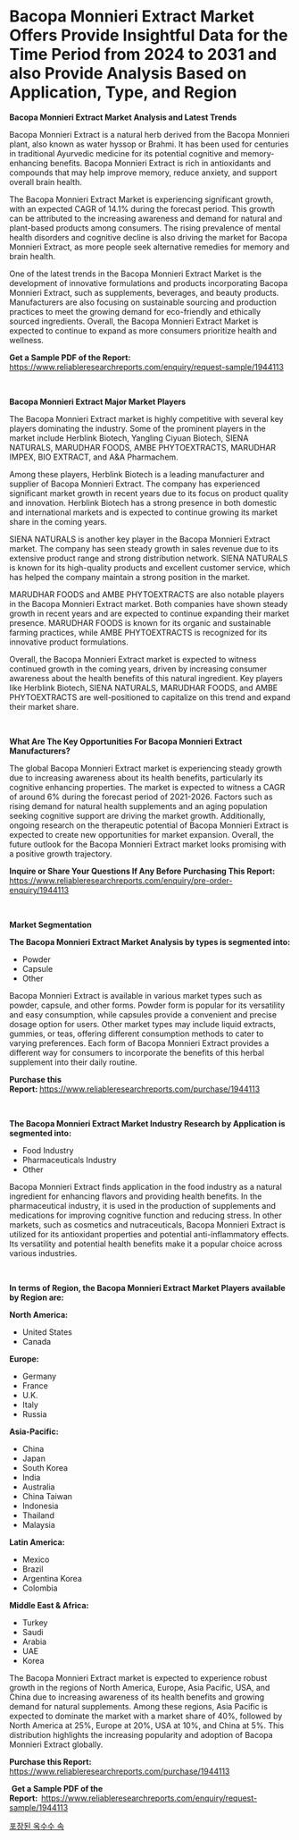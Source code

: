 <p><h1>Bacopa Monnieri Extract Market Offers Provide Insightful Data for the Time Period from 2024 to 2031 and also Provide Analysis Based on Application, Type, and Region</h1></p><p><strong>Bacopa Monnieri Extract Market Analysis and Latest Trends</strong></p>
<p><p>Bacopa Monnieri Extract is a natural herb derived from the Bacopa Monnieri plant, also known as water hyssop or Brahmi. It has been used for centuries in traditional Ayurvedic medicine for its potential cognitive and memory-enhancing benefits. Bacopa Monnieri Extract is rich in antioxidants and compounds that may help improve memory, reduce anxiety, and support overall brain health.</p><p>The Bacopa Monnieri Extract Market is experiencing significant growth, with an expected CAGR of 14.1% during the forecast period. This growth can be attributed to the increasing awareness and demand for natural and plant-based products among consumers. The rising prevalence of mental health disorders and cognitive decline is also driving the market for Bacopa Monnieri Extract, as more people seek alternative remedies for memory and brain health.</p><p>One of the latest trends in the Bacopa Monnieri Extract Market is the development of innovative formulations and products incorporating Bacopa Monnieri Extract, such as supplements, beverages, and beauty products. Manufacturers are also focusing on sustainable sourcing and production practices to meet the growing demand for eco-friendly and ethically sourced ingredients. Overall, the Bacopa Monnieri Extract Market is expected to continue to expand as more consumers prioritize health and wellness.</p></p>
<p><strong>Get a Sample PDF of the Report:&nbsp;</strong> <a href="https://www.reliableresearchreports.com/enquiry/request-sample/1944113">https://www.reliableresearchreports.com/enquiry/request-sample/1944113</a></p>
<p>&nbsp;</p>
<p><strong>Bacopa Monnieri Extract Major Market Players</strong></p>
<p><p>The Bacopa Monnieri Extract market is highly competitive with several key players dominating the industry. Some of the prominent players in the market include Herblink Biotech, Yangling Ciyuan Biotech, SIENA NATURALS, MARUDHAR FOODS, AMBE PHYTOEXTRACTS, MARUDHAR IMPEX, BIO EXTRACT, and A&A Pharmachem.</p><p>Among these players, Herblink Biotech is a leading manufacturer and supplier of Bacopa Monnieri Extract. The company has experienced significant market growth in recent years due to its focus on product quality and innovation. Herblink Biotech has a strong presence in both domestic and international markets and is expected to continue growing its market share in the coming years.</p><p>SIENA NATURALS is another key player in the Bacopa Monnieri Extract market. The company has seen steady growth in sales revenue due to its extensive product range and strong distribution network. SIENA NATURALS is known for its high-quality products and excellent customer service, which has helped the company maintain a strong position in the market.</p><p>MARUDHAR FOODS and AMBE PHYTOEXTRACTS are also notable players in the Bacopa Monnieri Extract market. Both companies have shown steady growth in recent years and are expected to continue expanding their market presence. MARUDHAR FOODS is known for its organic and sustainable farming practices, while AMBE PHYTOEXTRACTS is recognized for its innovative product formulations.</p><p>Overall, the Bacopa Monnieri Extract market is expected to witness continued growth in the coming years, driven by increasing consumer awareness about the health benefits of this natural ingredient. Key players like Herblink Biotech, SIENA NATURALS, MARUDHAR FOODS, and AMBE PHYTOEXTRACTS are well-positioned to capitalize on this trend and expand their market share.</p></p>
<p>&nbsp;</p>
<p><strong>What Are The Key Opportunities For Bacopa Monnieri Extract Manufacturers?</strong></p>
<p><p>The global Bacopa Monnieri Extract market is experiencing steady growth due to increasing awareness about its health benefits, particularly its cognitive enhancing properties. The market is expected to witness a CAGR of around 6% during the forecast period of 2021-2026. Factors such as rising demand for natural health supplements and an aging population seeking cognitive support are driving the market growth. Additionally, ongoing research on the therapeutic potential of Bacopa Monnieri Extract is expected to create new opportunities for market expansion. Overall, the future outlook for the Bacopa Monnieri Extract market looks promising with a positive growth trajectory.</p></p>
<p><strong>Inquire or Share Your Questions If Any Before Purchasing This Report:</strong> <a href="https://www.reliableresearchreports.com/enquiry/pre-order-enquiry/1944113">https://www.reliableresearchreports.com/enquiry/pre-order-enquiry/1944113</a></p>
<p>&nbsp;</p>
<p><strong>Market Segmentation</strong></p>
<p><strong>The Bacopa Monnieri Extract Market Analysis by types is segmented into:</strong></p>
<p><ul><li>Powder</li><li>Capsule</li><li>Other</li></ul></p>
<p><p>Bacopa Monnieri Extract is available in various market types such as powder, capsule, and other forms. Powder form is popular for its versatility and easy consumption, while capsules provide a convenient and precise dosage option for users. Other market types may include liquid extracts, gummies, or teas, offering different consumption methods to cater to varying preferences. Each form of Bacopa Monnieri Extract provides a different way for consumers to incorporate the benefits of this herbal supplement into their daily routine.</p></p>
<p><strong>Purchase this Report:&nbsp;</strong><a href="https://www.reliableresearchreports.com/purchase/1944113">https://www.reliableresearchreports.com/purchase/1944113</a></p>
<p>&nbsp;</p>
<p><strong>The Bacopa Monnieri Extract Market Industry Research by Application is segmented into:</strong></p>
<p><ul><li>Food Industry</li><li>Pharmaceuticals Industry</li><li>Other</li></ul></p>
<p><p>Bacopa Monnieri Extract finds application in the food industry as a natural ingredient for enhancing flavors and providing health benefits. In the pharmaceutical industry, it is used in the production of supplements and medications for improving cognitive function and reducing stress. In other markets, such as cosmetics and nutraceuticals, Bacopa Monnieri Extract is utilized for its antioxidant properties and potential anti-inflammatory effects. Its versatility and potential health benefits make it a popular choice across various industries.</p></p>
<p>&nbsp;</p>
<p><strong>In terms of Region, the Bacopa Monnieri Extract Market Players available by Region are:</strong></p>
<p>
    <p> <strong> North America: </strong>
        <ul>
            <li>United States</li>
            <li>Canada</li>
        </ul>
        </p> 
    <p> <strong> Europe: </strong>
        <ul>
            <li>Germany</li>
            <li>France</li>
            <li>U.K.</li>
            <li>Italy</li>
            <li>Russia</li>
        </ul>
        </p> 
    <p> <strong> Asia-Pacific: </strong>
        <ul>
            <li>China</li>
            <li>Japan</li>
            <li>South Korea</li>
            <li>India</li>
            <li>Australia</li>
            <li>China Taiwan</li>
            <li>Indonesia</li>
            <li>Thailand</li>
            <li>Malaysia</li>
        </ul>
        </p> 
    <p> <strong> Latin America: </strong>
        <ul>
            <li>Mexico</li>
            <li>Brazil</li>
            <li>Argentina Korea</li>
            <li>Colombia</li>
        </ul>
        </p> 
    <p> <strong> Middle East & Africa: </strong>
        <ul>
            <li>Turkey</li>
            <li>Saudi</li>
            <li>Arabia</li>
            <li>UAE</li>
            <li>Korea</li>
        </ul>
    </p>
    </p>
<p><p>The Bacopa Monnieri Extract market is expected to experience robust growth in the regions of North America, Europe, Asia Pacific, USA, and China due to increasing awareness of its health benefits and growing demand for natural supplements. Among these regions, Asia Pacific is expected to dominate the market with a market share of 40%, followed by North America at 25%, Europe at 20%, USA at 10%, and China at 5%. This distribution highlights the increasing popularity and adoption of Bacopa Monnieri Extract globally.</p></p>
<p><strong>Purchase this Report: </strong><a href="https://www.reliableresearchreports.com/purchase/1944113">https://www.reliableresearchreports.com/purchase/1944113</a></p>
<p>&nbsp;<strong>Get a Sample PDF of the Report:&nbsp;&nbsp;</strong><a href="https://www.reliableresearchreports.com/enquiry/request-sample/1944113">https://www.reliableresearchreports.com/enquiry/request-sample/1944113</a></p>
<p><strong></strong></p>
<p><p><a href="https://github.com/laholand/Market-Research-Report-List-2/blob/main/3591178192722.md">포장된 옥수수 속</a></p></p>
